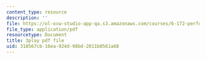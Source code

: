 ```yaml
---
content_type: resource
description: ''
file: https://ol-ocw-studio-app-qa.s3.amazonaws.com/courses/6-172-performance-engineering-of-software-systems-fall-2018/318567cb16ea924d98bd2011b0561a68_euO8bqSW_Ow.pdf
file_type: application/pdf
resourcetype: Document
title: 3play pdf file
uid: 318567cb-16ea-924d-98bd-2011b0561a68
---
```

